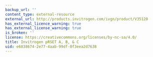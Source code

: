 ```yaml
---
backup_url: ''
content_type: external-resource
external_url: http://products.invitrogen.com/ivgn/product/V35120
has_external_licence_warning: true
has_external_license_warning: true
is_broken: ''
license: https://creativecommons.org/licenses/by-nc-sa/4.0/
title: Invitrogen pRSET A, B, & C
uid: e6838674-2e77-4aab-99df-0f3eea2d7638
---
```

